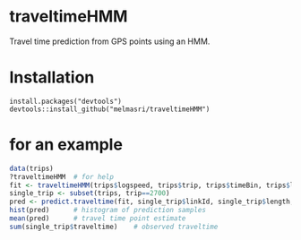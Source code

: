 # traveltimeHMM
Travel time prediction from GPS points using an HMM.

# Installation
```
install.packages("devtools")
devtools::install_github("melmasri/traveltimeHMM")
```

# for an example
```R
data(trips)
?traveltimeHMM  # for help
fit <- traveltimeHMM(trips$logspeed, trips$trip, trips$timeBin, trips$linkId, nQ = 2, max.it = 20)
single_trip <- subset(trips, trip==2700)
pred <- predict.traveltime(fit, single_trip$linkId, single_trip$length,single_trip$time[1])
hist(pred)      # histogram of prediction samples
mean(pred)      # travel time point estimate
sum(single_trip$traveltime)    # observed traveltime
```
